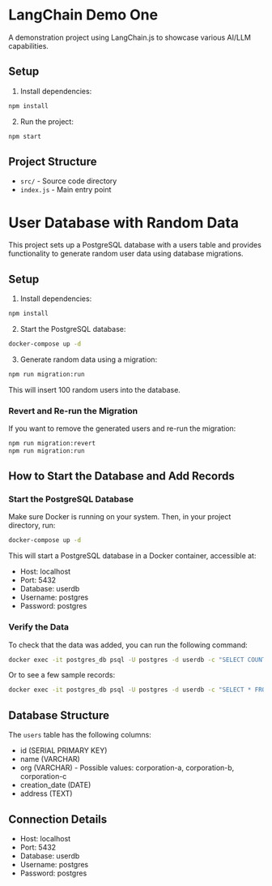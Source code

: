 # LangChain Demo One

A demonstration project using LangChain.js to showcase various AI/LLM capabilities.

## Setup

1. Install dependencies:
```bash
npm install
```

2. Run the project:
```bash
npm start
```

## Project Structure

- `src/` - Source code directory
- `index.js` - Main entry point 

# User Database with Random Data

This project sets up a PostgreSQL database with a users table and provides functionality to generate random user data using database migrations.

## Setup

1. Install dependencies:
```bash
npm install
```

2. Start the PostgreSQL database:
```bash
docker-compose up -d
```

3. Generate random data using a migration:
```bash
npm run migration:run
```
This will insert 100 random users into the database.

### Revert and Re-run the Migration
If you want to remove the generated users and re-run the migration:
```bash
npm run migration:revert
npm run migration:run
```

## How to Start the Database and Add Records

### Start the PostgreSQL Database
Make sure Docker is running on your system. Then, in your project directory, run:

```bash
docker-compose up -d
```
This will start a PostgreSQL database in a Docker container, accessible at:
- Host: localhost
- Port: 5432
- Database: userdb
- Username: postgres
- Password: postgres

### Verify the Data
To check that the data was added, you can run the following command:

```bash
docker exec -it postgres_db psql -U postgres -d userdb -c "SELECT COUNT(*) FROM users;"
```
Or to see a few sample records:
```bash
docker exec -it postgres_db psql -U postgres -d userdb -c "SELECT * FROM users LIMIT 5;"
```

## Database Structure

The `users` table has the following columns:
- id (SERIAL PRIMARY KEY)
- name (VARCHAR)
- org (VARCHAR) - Possible values: corporation-a, corporation-b, corporation-c
- creation_date (DATE)
- address (TEXT)

## Connection Details

- Host: localhost
- Port: 5432
- Database: userdb
- Username: postgres
- Password: postgres 